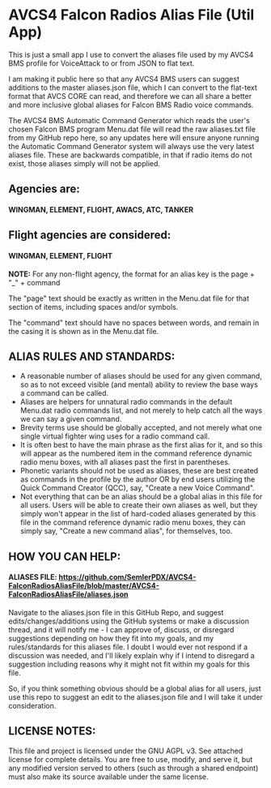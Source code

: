 # AVCS4 Falcon Radios Alias File (Util App)

This is just a small app I use to convert the aliases file used by my AVCS4 BMS profile for VoiceAttack to or from JSON to flat text.

I am making it public here so that any AVCS4 BMS users can suggest additions to the master aliases.json file, which I can convert to the flat-text format that AVCS CORE can read, and therefore we can all share a better and more inclusive global aliases for Falcon BMS Radio voice commands.

The AVCS4 BMS Automatic Command Generator which reads the user's chosen Falcon BMS program Menu.dat file will read the raw aliases.txt file from my GitHub repo here, so any updates here will ensure anyone running the Automatic Command Generator system will always use the very latest aliases file.  These are backwards compatible, in that if radio items do not exist, those aliases simply will not be applied.

## Agencies are:
#### WINGMAN, ELEMENT, FLIGHT, AWACS, ATC, TANKER

## Flight agencies are considered:
#### WINGMAN, ELEMENT, FLIGHT

**NOTE:**
For any non-flight agency, the format for an alias key is the page + "_" + command  
  
The "page" text should be exactly as written in the Menu.dat file for that section of items, including spaces and/or symbols.  
  
The "command" text should have no spaces between words, and remain in the casing it is shown as in the Menu.dat file.  

    

## ALIAS RULES AND STANDARDS:
- A reasonable number of aliases should be used for any given command, so as to not exceed visible (and mental) ability to review the base ways a command can be called.
- Aliases are helpers for unnatural radio commands in the default Menu.dat radio commands list, and not merely to help catch all the ways we can say a given command.
- Brevity terms use should be globally accepted, and not merely what one single virtual fighter wing uses for a radio command call.
- It is often best to have the main phrase as the first alias for it, and so this will appear as the numbered item in the command reference dynamic radio menu boxes, with all aliases past the first in parentheses.
- Phonetic variants should not be used as aliases, these are best created as commands in the profile by the author OR by end users utilizing the Quick Command Creator (QCC), say, "Create a new Voice Command".
- Not everything that can be an alias should be a global alias in this file for all users.  Users will be able to create their own aliases as well, but they simply won't appear in the list of hard-coded aliases generated by this file in the command reference dynamic radio menu boxes, they can simply say, "Create a new command alias", for themselves, too.
  
  
  
## HOW YOU CAN HELP:
#### ALIASES FILE:  https://github.com/SemlerPDX/AVCS4-FalconRadiosAliasFile/blob/master/AVCS4-FalconRadiosAliasFile/aliases.json
Navigate to the aliases.json file in this GitHub Repo, and suggest edits/changes/additions using the GitHub systems or make a discussion thread, and it will notify me - I can approve of, discuss, or disregard suggestions depending on how they fit into my goals, and my rules/standards for this aliases file.  I doubt I would ever not respond if a discussion was needed, and I'll likely explain why if I intend to disregard a suggestion including reasons why it might not fit within my goals for this file.  
  
So, if you think something obvious should be a global alias for all users, just use this repo to suggest an edit to the aliases.json file and I will take it under consideration.

## LICENSE NOTES:
This file and project is licensed under the GNU AGPL v3. See attached license for complete details.
You are free to use, modify, and serve it, but any modified version served to others (such as through a shared endpoint) must also make its source available under the same license.

